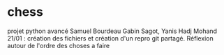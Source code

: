 # chess
projet python avancé Samuel Bourdeau Gabin Sagot, Yanis Hadj Mohand
21/01 : création des fichiers et création d'un repro git partagé. Réflexion autour de l'ordre des choses a faire